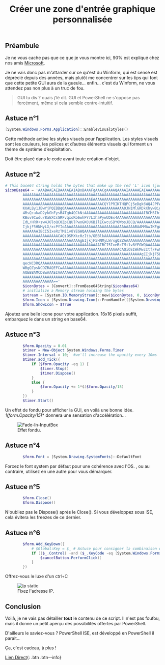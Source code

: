 ﻿---
title: "Créer une zone d'entrée graphique personnalisée"
excerpt: "Dans Windows PowerShell 3.0 et versions ultérieures, utilisez les fonctionnalités de création de formulaires de Microsoft .NET Framework pour créer une zone d'entrée graphique personnalisée à l'aide d'un script."
category: Powershell
classes: wide
tags: 
  - PowerShell  
  - Winform
  - Tips
header:
  teaser: /assets/images/Invoke-InputBox.webp
  image_description: "Boite de dialogue en WInForm."
---

## Préambule

Je ne vous cache pas que ce que je vous montre ici, 90% est expliqué chez nos amis [Microsoft](https://learn.microsoft.com/fr-fr/powershell/scripting/samples/creating-a-custom-input-box?view=powershell-5.1).

Je ne vais donc pas m'attarder sur ce qu'est du Winform, qui est censé est déprécié depuis des années, mais plutôt me concentrer sur les tips qui font que cette petite GUI aura de la gueule... enfin... c'est du Winform, ne vous attendez pas non plus à un truc de fou.

> GUI tu dis ? ouais j'lé dit. GUI et PowerShell ne s'oppose pas forcément, même si cela semble contre-intuitif.

## Astuce n°1

```powershell
[System.Windows.Forms.Application]::EnableVisualStyles()
```

Cette méthode active les styles visuels pour l’application. Les styles visuels sont les couleurs, les polices et d’autres éléments visuels qui forment un thème de système d’exploitation.

Doit être placé dans le code avant toute création d'objet.

## Astuce n°2

```powershell
# This base64 string holds the bytes that make up the red 'L' icon (just an example for a 16x16 pixel image)
$iconBase64 = 'AAABAAEAEBAAAAEAIABoBAAAFgAAACgAAAAQAAAAIAAAAAEAIAAAAAAAQAQAAAAAAAAAAAAAAAAA
        AAAAAAAAAAAAAAAAAAAAAAAAAAAAAAAAAAAAAAAAAAAAAAAAAAAAAAAAAAAAAAAAAAAAAAAAAAAA
        AAAAAAAAAAAAAAAAAAAAAAAAAAAAAAAEAAAAAAAAAAAAAAAAAAAAAAAAAAAAAAAAAAAAAAAAAAAA
        AAAAAAAAAAAAAAAAAAAAAAAAAAAAAAAAAAAACQYlPRIKTHQPCj5eDgk6WQ4JPFwMCC9KCQYnPQoG
        KUALBy1JBwYjPQEBBg0AAAAAAAAAAAAAAAAAAAAAAAAAAA0JN1MlGKDkKhyw8igaqvApHLH1Jhme
        4BsQcakaD2ykGhFysB4Tgb4QCkNiAAAAAAAAAAAAAAAAAAAAAAAAAAAIBCM5IhiU0DAgzf8qHLf5
        KBuv9Cwdu/8aEXCsGRFvqxoRb6whFY7LIhaPywUDEx4AAAAAAAAAAAAAAAAAAAAACAQiOSIWkcwy
        IdL/HRR+sw4JOloQC0ZpCQUlPwoGK0UKBilECwcuSBYOWosJBCQ/AAAAAAAAAAAAAAAAAAAAAAgE
        IjkjF5HNMyLX/xcPYIoAAAAAAAAAAAAAAAAAAAAAAAAAAAAAAAABAAMMAwIKFgAAAAAAAAAAAAAA
        AAAAAAAIBCI5IxeRzTMi1v8YEGWQAAAAAAAAAAAAAAAAAAAAAAAAAAAAAAAAAAAAAAAAAAAAAAAA
        AAAAAAAAAAAAAAAACAQiOSMXkc0zItb/GBBlkAAAAAAAAAAAAAAAAAAAAAAAAAAAAAAAAAAAAAAA
        AAAAAAAAAAAAAAAAAAAAAAAAAAgEIjkjF5HNMyLW/xgQZZAAAAAAAAAAAAAAAAAAAAAAAAAAAAAA
        AAAAAAAAAAAAAAAAAAAAAAAAAAAAAAAAAAAIBCI5IxeRzTMi1v8YEGWQAAAAAAAAAAAAAAAAAAAA
        AAAAAAAAAAAAAAAAAAAAAAAAAAAAAAAAAAAAAAAAAAAACAQiOSIWkMwzItf/Fw9mkgAAAAAAAAAA
        AAAAAAAAAAAAAAAAAAAAAAAAAAAAAAAAAAAAAAAAAAAAAAAAAAAAAAgEIjkjF5LOMyHW/xYPYYsA
        AAAAAAAAAAAAAAAAAAAAAAAAAAAAAAAAAAAAAAAAAAAAAAAAAAAAAAAAAAAAAAANCThTKhuu9ykZ
        qecNCDRQAAAAAAAAAAAAAAAAAAAAAAAAAAAAAAAAAAAAAAAAAAAAAAAAAAAAAAAAAAABAQEEDQg1
        WBgQZpsNCDZRAQEFCwAAAAAAAAAAAAAAAAAAAAAAAAAAAAAAAAAAAAAAAAAAAAAAAAAAAAAAAAAA
        AQEBBAMCDBwAAAEIAAAAAAAAAAAAAAAAAAAAAAAAAAAAAAAAAAAAAAAAAAAAAAAAAAAAAAAAAAAA
        AAAAAAAAAAAAAAAAAAAAAAAAAAAAAAAAAAAAAAAAAAAAAAAAAAAAAAAAAAAAAAAAAAAAAAAAAAAA
        AAAAAAAAAAAAAA=='
        $iconBytes = [Convert]::FromBase64String($iconBase64)
        # initialize a Memory stream holding the bytes
        $stream = [System.IO.MemoryStream]::new($iconBytes, 0, $iconBytes.Length)
        $form.Icon = [System.Drawing.Icon]::FromHandle(([System.Drawing.Bitmap]::new($stream).GetHIcon()))
        $form.ShowIcon = $True
```

Ajoutez une belle icone pour votre application. 16x16 pixels suffit, embarquez le dans un string en base64.

## Astuce n°3

```powershell
        $form.Opacity = 0.01
        $timer = New-Object System.Windows.Forms.Timer
        $timer.Interval = 10;  #we'll increase the opacity every 10ms
        $timer.add_Tick({
            If ($form.Opacity -eq 1) {
                $timer.Stop()
                $timer.Dispose()
            }
            Else {
                $form.Opacity += 1*$($form.Opacity/15)
            }
        })
        $timer.Start()
```

Un effet de fondu pour afficher la GUI, en voilà une bonne idée. **1*$($form.Opacity/15)** donnera une sensation d'accélération...

<figure style="width: 500px" class="align-center">
<img src="{{ site.url }}{{ site.baseurl }}/assets/images/Invoke-InputBox.gif" alt="Fade-In-InputBox">
  <figcaption>Effet fondu.</figcaption>
</figure>

## Astuce n°4

```powershell
        $form.Font = [System.Drawing.SystemFonts]::DefaultFont
```

Forcez le font system par défaut pour une cohérence avec l'OS.
, ou au contraire, utilisez en une autre pour vous démarquer.

## Astuce n°5

```powershell
        $form.Close()
        $form.Dispose()
```

N'oubliez pas le Dispose() après le Close(). Si vous développez sous ISE, cela évitera les freezes de ce dernier.

## Astuce n°6

```powershell
        $form.Add_KeyDown({
            # $Global:Key = $_ # Astuce pour consigner la combinaison de touche dans une variable
            If (($_.Control) -and ($_.KeyCode -eq [System.Windows.Forms.Keys]::C)) {
                $cancelButton.PerformClick()
            }
        })
```

Offrez-vous le luxe d'un ctrl+C

<figure style="width: 500px" class="align-center">
<img src="{{ site.url }}{{ site.baseurl }}/assets/images/2022-10-27_00h48_24.webp" alt="Ip static">
  <figcaption>Fixez l'adresse IP.</figcaption>
</figure>

## Conclusion

Voilà, je ne vais pas détailler **tout** le contenu de ce script. Il n'est pas foufou, mais il donne un petit aperçu des possibilités offertes par PowerShell.

D'ailleurs le saviez-vous ? PowerShell ISE, est développé en PowerShell il parait...

Ça, c'est cadeau, à plus !

[Lien Direct](https://github.com/MickaelRoy/Cmdlets/tree/main/Invoke-InputBox){: .btn .btn--info}


